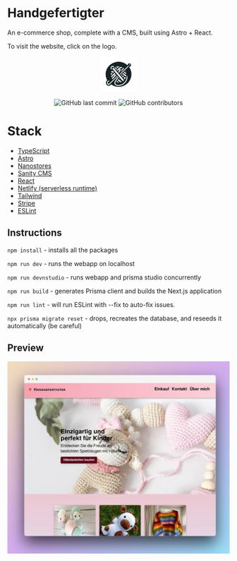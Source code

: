 # Handgefertigter

An e-commerce shop, complete with a CMS, built using Astro + React.

To visit the website, click on the logo.

<a href="https://handgefertigter.netlify.app">
  <p align="center">
    <img height=80 src="https://raw.githubusercontent.com/marcadrian-it/handgefertigter/main/client/src/assets/logo.png"/>
  </p>
</a>

<p align="center">
  <img alt="GitHub last commit" src="https://img.shields.io/github/last-commit/marcadrian-it/handgefertigter?style=flat-square">
  <img alt="GitHub contributors" src="https://img.shields.io/github/contributors/marcadrian-it/handgefertigter?style=flat-square">
</p>

# Stack

- [TypeScript](https://www.typescriptlang.org/)
- [Astro](https://astro.build/)
- [Nanostores](https://github.com/nanostores/nanostores)
- [Sanity CMS](https://www.sanity.io/)
- [React](https://react.dev/)
- [Netlify (serverless runtime)](https://www.netlify.com/)
- [Tailwind](https://tailwindcss.com/)
- [Stripe](https://stripe.com/)
- [ESLint](https://eslint.org/)

## Instructions

`npm install` - installs all the packages

`npm run dev` - runs the webapp on localhost

`npm run devnstudio` - runs webapp and prisma studio concurrently

`npm run build` - generates Prisma client and builds the Next.js application

`npm run lint` - will run ESLint with --fix to auto-fix issues.

`npx prisma migrate reset` - drops, recreates the database, and reseeds it automatically (be careful)

## Preview

![Preview](https://raw.githubusercontent.com/marcadrian-it/handgefertigter/main/client/public/handgefertigter-preview.jpg)
